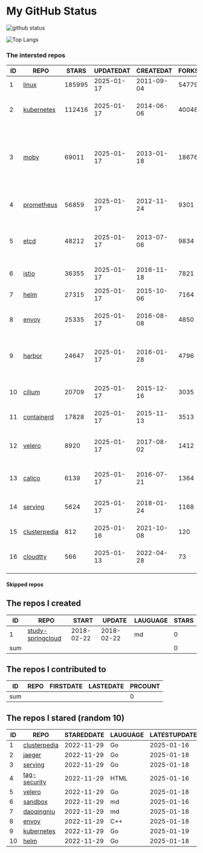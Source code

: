 # My GitHub Status

<img src="https://github-readme-stats-1.yihong0618.vercel.app/api?username=daoqingniu&show_icons=true&&&hide_title=true&count_private=true" alt="github status" />

![Top Langs](https://github-readme-stats-1.yihong0618.vercel.app/api/top-langs/?username=daoqingniu&layout=compact)

<!--START_SECTION:github_repos-->
### The intersted repos
| ID |                              REPO                               | STARS  | UPDATEDAT  | CREATEDAT  | FORKSCOUNT |                                                DESCRIPTIONS                                                |
|----|-----------------------------------------------------------------|--------|------------|------------|------------|------------------------------------------------------------------------------------------------------------|
|  1 | [linux](https://github.com/torvalds/linux)                      | 185995 | 2025-01-17 | 2011-09-04 |      54779 | Linux kernel source tree                                                                                   |
|  2 | [kubernetes](https://github.com/kubernetes/kubernetes)          | 112416 | 2025-01-17 | 2014-06-06 |      40048 | Production-Grade Container Scheduling and Management                                                       |
|  3 | [moby](https://github.com/moby/moby)                            |  69011 | 2025-01-17 | 2013-01-18 |      18676 | The Moby Project - a collaborative project for the container ecosystem to assemble container-based systems |
|  4 | [prometheus](https://github.com/prometheus/prometheus)          |  56859 | 2025-01-17 | 2012-11-24 |       9301 | The Prometheus monitoring system and time series database.                                                 |
|  5 | [etcd](https://github.com/etcd-io/etcd)                         |  48212 | 2025-01-17 | 2013-07-06 |       9834 | Distributed reliable key-value store for the most critical data of a distributed system                    |
|  6 | [istio](https://github.com/istio/istio)                         |  36355 | 2025-01-17 | 2016-11-18 |       7821 | Connect, secure, control, and observe services.                                                            |
|  7 | [helm](https://github.com/helm/helm)                            |  27315 | 2025-01-17 | 2015-10-06 |       7164 | The Kubernetes Package Manager                                                                             |
|  8 | [envoy](https://github.com/envoyproxy/envoy)                    |  25335 | 2025-01-17 | 2016-08-08 |       4850 | Cloud-native high-performance edge/middle/service proxy                                                    |
|  9 | [harbor](https://github.com/goharbor/harbor)                    |  24647 | 2025-01-17 | 2016-01-28 |       4796 | An open source trusted cloud native registry project that stores, signs, and scans content.                |
| 10 | [cilium](https://github.com/cilium/cilium)                      |  20709 | 2025-01-17 | 2015-12-16 |       3035 | eBPF-based Networking, Security, and Observability                                                         |
| 11 | [containerd](https://github.com/containerd/containerd)          |  17828 | 2025-01-17 | 2015-11-13 |       3513 | An open and reliable container runtime                                                                     |
| 12 | [velero](https://github.com/vmware-tanzu/velero)                |   8920 | 2025-01-17 | 2017-08-02 |       1412 | Backup and migrate Kubernetes applications and their persistent volumes                                    |
| 13 | [calico](https://github.com/projectcalico/calico)               |   6139 | 2025-01-17 | 2016-07-21 |       1364 | Cloud native networking and network security                                                               |
| 14 | [serving](https://github.com/knative/serving)                   |   5624 | 2025-01-17 | 2018-01-24 |       1168 | Kubernetes-based, scale-to-zero, request-driven compute                                                    |
| 15 | [clusterpedia](https://github.com/clusterpedia-io/clusterpedia) |    812 | 2025-01-16 | 2021-10-08 |        120 | The Encyclopedia of Kubernetes clusters                                                                    |
| 16 | [cloudtty](https://github.com/cloudtty/cloudtty)                |    566 | 2025-01-13 | 2022-04-28 |         73 | A Friendly Kubernetes CloudShell (Web Terminal) !                                                          |



#### Skipped repos
<!--END_SECTION:github_repos-->

<!--START_SECTION:my_github-->
## The repos I created
| ID  |                                 REPO                                 |   START    |   UPDATE   | LAUGUAGE | STARS |
|-----|----------------------------------------------------------------------|------------|------------|----------|-------|
|   1 | [study-springcloud](https://github.com/daoqingniu/study-springcloud) | 2018-02-22 | 2018-02-22 | md       |     0 |
| sum |                                                                      |            |            |          |     0 |

## The repos I contributed to
| ID  | REPO | FIRSTDATE | LASTEDATE | PRCOUNT |
|-----|------|-----------|-----------|---------|
| sum |      |           |           |       0 |

## The repos I stared (random 10)
| ID |                              REPO                               | STAREDDATE | LAUGUAGE | LATESTUPDATE |
|----|-----------------------------------------------------------------|------------|----------|--------------|
|  1 | [clusterpedia](https://github.com/clusterpedia-io/clusterpedia) | 2022-11-29 | Go       | 2025-01-16   |
|  2 | [jaeger](https://github.com/jaegertracing/jaeger)               | 2022-11-29 | Go       | 2025-01-18   |
|  3 | [serving](https://github.com/knative/serving)                   | 2022-11-29 | Go       | 2025-01-18   |
|  4 | [tag-security](https://github.com/cncf/tag-security)            | 2022-11-29 | HTML     | 2025-01-16   |
|  5 | [velero](https://github.com/vmware-tanzu/velero)                | 2022-11-29 | Go       | 2025-01-18   |
|  6 | [sandbox](https://github.com/cncf/sandbox)                      | 2022-11-29 | md       | 2025-01-16   |
|  7 | [daoqingniu](https://github.com/daoqingniu/daoqingniu)          | 2022-11-29 | md       | 2025-01-18   |
|  8 | [envoy](https://github.com/envoyproxy/envoy)                    | 2022-11-29 | C++      | 2025-01-18   |
|  9 | [kubernetes](https://github.com/kubernetes/kubernetes)          | 2022-11-29 | Go       | 2025-01-19   |
| 10 | [helm](https://github.com/helm/helm)                            | 2022-11-29 | Go       | 2025-01-18   |

<!--END_SECTION:my_github-->
